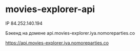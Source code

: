 # movies-explorer-api

IP 84.252.140.194

Бэкенд на домене api.movies-explorer.iya.nomoreparties.co

https://api.movies-explorer.iya.nomoreparties.co
